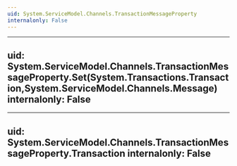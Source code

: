 ```yaml
---
uid: System.ServiceModel.Channels.TransactionMessageProperty
internalonly: False
---
```


---
uid: System.ServiceModel.Channels.TransactionMessageProperty.Set(System.Transactions.Transaction,System.ServiceModel.Channels.Message)
internalonly: False
---

---
uid: System.ServiceModel.Channels.TransactionMessageProperty.Transaction
internalonly: False
---
